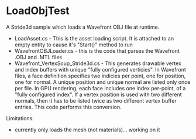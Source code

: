 # LoadObjTest

A Stride3d sample which loads a Wavefront OBJ file at runtime.

* LoadAsset.cs - This is the asset loading script. It is attached to an empty entity to cause it's "Start()" method to run
* WavefrontOBJLoader.cs - this is the code that parses the Wavefront .OBJ and .MTL files
* Wavefront_VertexSoup_Stride3d.cs - This generates drawable vertex and index buffers with unique "fully configured verticies". In Wavefront files, a face definition specifies two indicies per point, one for position, one for normal. A unique position and unique normal are listed only once per file. In GPU rendering, each face includes one index per-point, of a "fully configured index". If a vertex position is used with two different normals, then it has to be listed twice as two different vertex buffer entries. This code performs this conversion.

Limitations:

- currently only loads the mesh (not materials)... working on it
